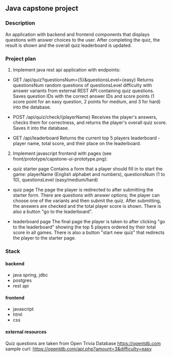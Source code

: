 ## Java capstone project

### Description

An application with backend and frontend components
that displays questions with answer choices to the user.
After completing the quiz, the result is shown and the overall quiz leaderboard is updated.

### Project plan

1. Implement java rest api application with endpoints:

- GET /api/quiz?questionsNum={5}&questionsLevel={easy}
  Returns questionsNum random questions of questionsLevel difficulty with answer variants from external REST API
  containing quiz questions.
  Saves question IDs with the correct answer IDs and score points (1 score point for an easy question, 2 points for
  medium,
  and 3 for hard) into the database.

- POST /api/quiz/check/{playerName}
  Receives the player's answers, checks them for correctness, and returns the player's overall quiz score.
  Saves it into the database.

- GET /api/leaderboard
  Returns the current top 5 players leaderboard - player name, total score, and their place on the leaderboard.

2. Implement javascript frontend with pages (see front/prototype/capstone-ui-prototype.png):

- quiz starter page
  Contains a form that a player should fill in to start the game:
  playerName (English alphabet and numbers), questionsNum (1 to 10), questionsLevel (easy/medium/hard)

- quiz page
  The page the player is redirected to after submitting the starter form.
  There are questions with answer options; the player can choose one of the variants and then submit the quiz.
  After submitting, the answers are checked and the total player score is shown.
  There is also a button "go to the leaderboard".

- leaderboard page
  The final page the player is taken to after clicking "go to the leaderboard" showing the top 5 players ordered by
  their
  total score in all games.
  There is also a button "start new quiz" that redirects the player to the starter page.

### Stack

#### backend

- java spring, jdbc
- postgres
- rest api

#### frontend

- javascript
- html
- css

#### external resources

Quiz questions are taken from Open Trivia Database https://opentdb.com
sample curl: https://opentdb.com/api.php?amount=3&difficulty=easy

